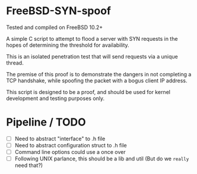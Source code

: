 # FreeBSD-SYN-spoof

Tested and compiled on FreeBSD 10.2+
 
A simple C script to attempt to flood a server with SYN requests in the
hopes of determining the threshold for availability.
 
This is an isolated penetration test that will send requests via a unique
thread.

The premise of this proof is to demonstrate the dangers in not completing a TCP handshake, while spoofing the packet with a bogus client IP address. 

This script is designed to be a proof, and should be used for kernel development and testing purposes only.


# Pipeline / TODO

 * [ ] Need to abstract "interface" to .h file
 * [ ] Need to abstract configuration struct to .h file
 * [ ] Command line options could use a once over
 * [ ] Following UNIX parlance, this should be a lib and util (But do we `really` need that?)
